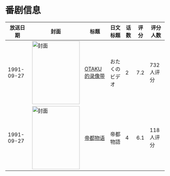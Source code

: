 # 番剧信息

|放送日期|封面|标题|日文标题|话数|评分|评分人数|
|---|---|---|---|---|---|---|
|1991-09-27|<img src="https://lain.bgm.tv/pic/cover/c/a5/01/2047_Y4si9.jpg" alt="封面" style="width:150px;height:200px;object-fit:cover;">|[OTAKU的录像带](https://bangumi.tv/subject/2047)|おたくのビデオ|2|7.2|732人评分|
|1991-09-27|<img src="https://lain.bgm.tv/pic/cover/c/b7/c2/53196_i7i84.jpg" alt="封面" style="width:150px;height:200px;object-fit:cover;">|[帝都物语](https://bangumi.tv/subject/53196)|帝都物語|4|6.1|118人评分|
